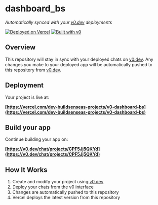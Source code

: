 # dashboard_bs

*Automatically synced with your [v0.dev](https://v0.dev) deployments*

[![Deployed on Vercel](https://img.shields.io/badge/Deployed%20on-Vercel-black?style=for-the-badge&logo=vercel)](https://vercel.com/dev-buildsenseas-projects/v0-dashboard-bs)
[![Built with v0](https://img.shields.io/badge/Built%20with-v0.dev-black?style=for-the-badge)](https://v0.dev/chat/projects/CPF5Jj5QKYd)

## Overview

This repository will stay in sync with your deployed chats on [v0.dev](https://v0.dev).
Any changes you make to your deployed app will be automatically pushed to this repository from [v0.dev](https://v0.dev).

## Deployment

Your project is live at:

**[https://vercel.com/dev-buildsenseas-projects/v0-dashboard-bs](https://vercel.com/dev-buildsenseas-projects/v0-dashboard-bs)**

## Build your app

Continue building your app on:

**[https://v0.dev/chat/projects/CPF5Jj5QKYd](https://v0.dev/chat/projects/CPF5Jj5QKYd)**

## How It Works

1. Create and modify your project using [v0.dev](https://v0.dev)
2. Deploy your chats from the v0 interface
3. Changes are automatically pushed to this repository
4. Vercel deploys the latest version from this repository